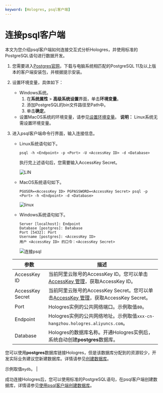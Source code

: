 ```yaml
---
keyword: [Hologres, psql客户端]
---
```


# 连接psql客户端

本文为您介绍psql客户端如何连接交互式分析Hologres，并使用标准的PostgreSQL语句进行数据开发。

1.  您需要进入[Postgres官网](https://www.enterprisedb.com/downloads/postgres-postgresql-downloads)，下载与电脑系统相匹配的PostgreSQL 11及以上版本的客户端安装包，并根据提示安装。
2.  设置环境变量，具体如下：

    -   Windows系统。
        1.  在**系统属性** \> **高级系统设置**界面，单击**环境变量**。
        2.  添加PostgreSQL的bin文件路径至Path中。
        3.  单击**确定**。
    -   设置MacOS系统的环境变量，请参见[设置环境变量](https://www.postgresql.org/docs/6.3/c0301.htm)。
    **说明：** Linux系统无需设置环境变量。


1.  进入psql客户端命令行界面，输入连接信息。

    -   Linux系统语句如下。

        ```
        psql -h <Endpoint> -p <Port> -U <AccessKey ID> -d <Database>
        ```

        执行完上述语句后，您需要输入AccessKey Secret。

        ![LIN](https://static-aliyun-doc.oss-cn-hangzhou.aliyuncs.com/assets/img/zh-CN/3162459951/p143892.png)

    -   MacOS系统语句如下。

        ```
        PGUSER=<AccessKey ID> PGPASSWORD=<AccessKey Secret> psql -p <Port> -h <Endpoint> -d <Database>
        ```

        ![linux](https://static-aliyun-doc.oss-cn-hangzhou.aliyuncs.com/assets/img/zh-CN/3162459951/p137096.png)

    -   Windows系统语句如下。

        ```
        Server [localhost]: Endpoint
        Database [postgres]: Database
        Port [5432]: Port
        Username [postgres]: <AccessKey ID>
        用户 <AccessKey ID> 的口令：<AccessKey Secret>
        ```

        ![连接psql](https://static-aliyun-doc.oss-cn-hangzhou.aliyuncs.com/assets/img/zh-CN/3162459951/p137051.png)

    |参数|描述|
    |--|--|
    |AccessKey ID|当前阿里云账号的AccessKey ID。您可以单击[AccessKey 管理](https://usercenter.console.aliyun.com/?spm=5176.2020520153.nav-right.dak.3bcf415dCWGUBj#/manage/ak)，获取AccessKey ID。 |
    |AccessKey Secret|当前阿里云账号的AccessKey Secret。您可以单击[AccessKey 管理](https://usercenter.console.aliyun.com/?spm=5176.2020520153.nav-right.dak.3bcf415dCWGUBj#/manage/ak)，获取AccessKey Secret。 |
    |Port|Hologres实例的公共网络端口。示例取值`80`。 |
    |Endpoint|Hologres实例的公共网络地址。示例取值`xxx-cn-hangzhou.hologres.aliyuncs.com`。 |
    |Database|Hologres的数据库名称。开通Hologres实例后，系统自动创建**postgres**数据库。

您可以使用**postgres**数据库链接Hologres，但是该数据库分配到的资源较少，开发实际业务建议您新建数据库。详情请参见[创建数据库](/intl.zh-CN/快速入门/创建数据库.md)。

示例取值`mydb`。 |


成功连接Hologres后，您可以使用标准的PostgreSQL语句，在psql客户端创建数据库，详情请参见[使用psql客户端创建数据库](/intl.zh-CN/快速入门/创建数据库.md)。

